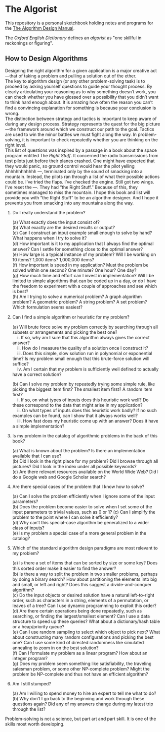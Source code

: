 # The Algorist

This repository is a personal sketchbook holding notes and programs for the [The Algorithm Design Manual](https://www.amazon.com/Algorithm-Design-Manual-Steven-Skiena/dp/1849967202).

The _Oxford English Dictionary_ defines an _algorist_ as "one skillful in reckonings or figuring".

## How to Design Algorithms

Designing the right algorithm for a given application is a major creative act—that of taking a problem and pulling a solution out of the ether.  
The key to algorithm design (or any other problem-solving task) is to proceed by asking yourself questions to guide your thought process. By clearly articulating your reasoning as to why something doesn’t work, you can check whether you have glossed over a possibility that you didn’t want to think hard enough about. It is amazing how often the reason you can’t ﬁnd a convincing explanation for something is because your conclusion is wrong.  
The distinction between strategy and tactics is important to keep aware of during any design process. Strategy represents the quest for the big picture—the framework around which we construct our path to the goal. Tactics are used to win the minor battles we must fight along the way. In problem-solving, it is important to check repeatedly whether you are thinking on the right level.  
This list of questions was inspired by a passage in a book about the space program entitled The _Right Stuff_. It concerned the radio transmissions from test pilots just before their planes crashed. One might have expected that they would panic, so ground control would hear the pilot yelling Ahhhhhhhhhhh —, terminated only by the sound of smacking into a mountain. Instead, the pilots ran through a list of what their possible actions could be. I’ve tried the flaps. I’ve checked the engine. Still got two wings. I’ve reset the —. They had “the Right Stuff.” Because of this, they sometimes managed to miss the mountain. I hope this book and list will provide you with “the Right Stuff” to be an algorithm designer. And I hope it prevents you from smacking into any mountains along the way.  

1. Do I really understand the problem?  

    (a) What exactly does the input consist of?  
    (b) What exactly are the desired results or output?  
    (c) Can I construct an input example small enough to solve by hand? What happens when I try to solve it?  
    (d) How important is it to my application that I always ﬁnd the optimal answer? Can I settle for something close to the optimal answer?  
    (e) How large is a typical instance of my problem? Will I be working on 10 items? 1,000 items? 1,000,000 items?  
    (f) How important is speed in my application? Must the problem be solved within one second? One minute? One hour? One day?  
    (g) How much time and effort can I invest in implementation? Will I be limited to simple algorithms that can be coded up in a day, or do I have the freedom to experiment with a couple of approaches and see which is best?  
    (h) Am I trying to solve a numerical problem? A graph algorithm problem? A geometric problem? A string problem? A set problem? Which formulation seems easiest?

2. Can I ﬁnd a simple algorithm or heuristic for my problem?  

    (a) Will brute force solve my problem correctly by searching through all subsets or arrangements and picking the best one?  
    &nbsp;&nbsp;&nbsp;&nbsp;i. If so, why am I sure that this algorithm always gives the correct answer?  
    &nbsp;&nbsp;&nbsp;&nbsp;ii. How do I measure the quality of a solution once I construct it?  
    &nbsp;&nbsp;&nbsp;&nbsp;iii. Does this simple, slow solution run in polynomial or exponential time? Is my problem small enough that this brute-force solution will suffice?  
    &nbsp;&nbsp;&nbsp;&nbsp;iv. Am I certain that my problem is sufficiently well defined to actually have a correct solution?  

    (b) Can I solve my problem by repeatedly trying some simple rule, like picking the biggest item first? The smallest item first? A random item first?  
    &nbsp;&nbsp;&nbsp;&nbsp;i. If so, on what types of inputs does this heuristic work well? Do these correspond to the data that might arise in my application?  
    &nbsp;&nbsp;&nbsp;&nbsp;ii. On what types of inputs does this heuristic work badly? If no such examples can be found, can I show that it always works well?  
    &nbsp;&nbsp;&nbsp;&nbsp;iii. How fast does my heuristic come up with an answer? Does it have a simple implementation?  

3. Is my problem in the catalog of algorithmic problems in the back of this book?  

    (a) What is known about the problem? Is there an implementation available that I can use?  
    (b) Did I look in the right place for my problem? Did I browse through all pictures? Did I look in the index under all possible keywords?  
    (c) Are there relevant resources available on the World Wide Web? Did I do a Google web and Google Scholar search?  

4. Are there special cases of the problem that I know how to solve?

    (a) Can I solve the problem efficiently when I ignore some of the input parameters?  
    (b) Does the problem become easier to solve when I set some of the input parameters to trivial values, such as 0 or 1? (c) Can I simplify the problem to the point where I can solve it efficiently?  
    (d) Why can’t this special-case algorithm be generalized to a wider class of inputs?  
    (e) Is my problem a special case of a more general problem in the catalog?  

5. Which of the standard algorithm design paradigms are most relevant to my problem?  

    (a) Is there a set of items that can be sorted by size or some key? Does this sorted order make it easier to ﬁnd the answer?  
    (b) Is there a way to split the problem in two smaller problems, perhaps by doing a binary search? How about partitioning the elements into big and small, or left and right? Does this suggest a divide-and-conquer algorithm?  
    (c) Do the input objects or desired solution have a natural left-to-right order, such as characters in a string, elements of a permutation, or leaves of a tree? Can I use dynamic programming to exploit this order?  
    (d) Are there certain operations being done repeatedly, such as searching, or finding the largest/smallest element? Can I use a data structure to speed up these queries? What about a dictionary/hash table or a heap/priority queue?  
    (e) Can I use random sampling to select which object to pick next? What about constructing many random configurations and picking the best one? Can I use some kind of directed randomness like simulated annealing to zoom in on the best solution?  
    (f) Can I formulate my problem as a linear program? How about an integer program?  
    (g) Does my problem seem something like satisfiability, the traveling salesman problem, or some other NP-complete problem? Might the problem be NP-complete and thus not have an efficient algorithm?

6. Am I still stumped?  

    (a) Am I willing to spend money to hire an expert to tell me what to do?  
    (b) Why don’t I go back to the beginning and work through these questions again? Did any of my answers change during my latest trip through the list?  

Problem-solving is not a science, but part art and part skill. It is one of the skills most worth developing.
